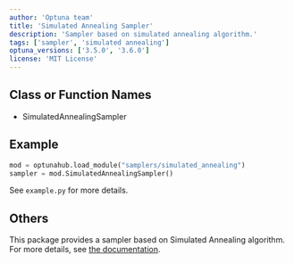 ```yaml
---
author: 'Optuna team'
title: 'Simulated Annealing Sampler'
description: 'Sampler based on simulated annealing algorithm.'
tags: ['sampler', 'simulated annealing']
optuna_versions: ['3.5.0', '3.6.0']
license: 'MIT License'
---
```


## Class or Function Names
- SimulatedAnnealingSampler

## Example
```python
mod = optunahub.load_module("samplers/simulated_annealing")
sampler = mod.SimulatedAnnealingSampler()
```
See `example.py` for more details.

## Others
This package provides a sampler based on Simulated Annealing algorithm.
For more details, see [the documentation](https://optuna.readthedocs.io/en/stable/tutorial/20_recipes/005_user_defined_sampler.html).
